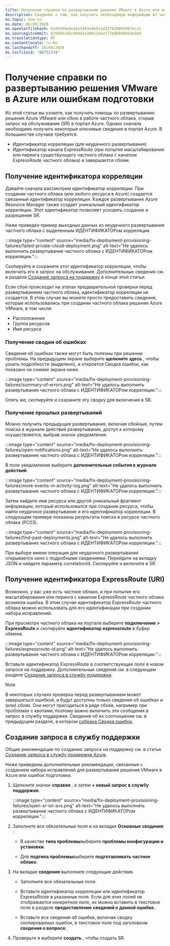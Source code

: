 ```yaml
---
title: Получение справки по развертыванию решения VMware в Azure или ошибкам подготовки
description: Сведения о том, как получить необходимую информацию из частного облака решения Azure VMware, чтобы отправить запрос на обслуживание для развертывания решения Azure VMware или ошибок подготовки.
ms.topic: how-to
ms.date: 06/09/2020
ms.openlocfilehash: 63d5440a9e2b15463e465e1d32762889508feca1
ms.sourcegitcommit: 829d951d5c90442a38012daaf77e86046018e5b9
ms.translationtype: MT
ms.contentlocale: ru-RU
ms.lasthandoff: 10/09/2020
ms.locfileid: "88752234"
---
```

# <a name="get-help-with-azure-vmware-solution-deployment-or-provisioning-failures"></a>Получение справки по развертыванию решения VMware в Azure или ошибкам подготовки

Из этой статьи вы узнаете, как получить помощь по развертыванию решения Azure VMware или сбою в работе частного облака, открыв запрос на обслуживание (SR) в портал Azure. Однако сначала необходимо получить некоторые ключевые сведения в портал Azure. В большинстве случаев требуется:

- Идентификатор корреляции (для неудачного развертывания)
- Идентификатор канала ExpressRoute (при попытке масштабирования или пиринга существующего частного облака с каналом ExpressRoute частного облака) и завершается сбоем.

## <a name="collect-the-correlation-id"></a>Получение идентификатора корреляции
 
Давайте сначала рассмотрим идентификатор корреляции. При создании частного облака (или любого ресурса в Azure) создается связанный идентификатор корреляции. Каждое развертывание Azure Resource Manager также создает уникальный идентификатор корреляции. Этот идентификатор позволяет ускорить создание и разрешение SR. 
 
Ниже приведен пример выходных данных из неудачного развертывания частного облака с выделенным ИДЕНТИФИКАТОРом корреляции.

:::image type="content" source="media/fix-deployment-provisioning-failures/failed-private-cloud-deployment.png" alt-text="Не удалось выполнить развертывание частного облака с ИДЕНТИФИКАТОРом корреляции.":::

Скопируйте и сохраните этот идентификатор корреляции, чтобы включить его в запрос на обслуживание. Дополнительные сведения см. в разделе [Создание запроса на поддержку](#create-your-support-request) в конце этой статьи.

Если сбой происходит на этапах предварительной проверки перед развертыванием частного облака, идентификатор корреляции не создается. В этом случае вы можете просто предоставить сведения, которые использовались при создании частного облака решения Azure VMware, в том числе:

- Расположение
- Группа ресурсов
- Имя ресурса
 
### <a name="collect-a-summary-of-errors"></a>Получение сводки об ошибках

Сведения об ошибках также могут быть полезны при решении проблемы. На предыдущем экране выберите **щелкните здесь** , чтобы узнать подробности (выделено), и откроется Сводка ошибок, как показано на снимке экрана ниже.
 
 :::image type="content" source="media/fix-deployment-provisioning-failures/summary-of-errors.png" alt-text="Не удалось выполнить развертывание частного облака с ИДЕНТИФИКАТОРом корреляции.":::

Опять же, скопируйте и сохраните эту сводку для включения в SR.
 
### <a name="retrieve-past-deployments"></a>Получение прошлых развертываний

Можно получить предыдущие развертывания, включая сбойные, путем поиска в журнале действий развертывания, доступ к которому осуществляется, выбрав значок уведомления.

:::image type="content" source="media/fix-deployment-provisioning-failures/open-notifications.png" alt-text="Не удалось выполнить развертывание частного облака с ИДЕНТИФИКАТОРом корреляции.":::

В поле уведомления выберите **дополнительные события в журнале действий**.

:::image type="content" source="media/fix-deployment-provisioning-failures/more-events-in-activity-log.png" alt-text="Не удалось выполнить развертывание частного облака с ИДЕНТИФИКАТОРом корреляции.":::

Затем найдите имя ресурса или другой уникальный фрагмент информации, который использовался при создании ресурса, чтобы найти неудачное развертывание и его идентификатор корреляции. В следующем примере показаны результаты поиска в ресурсе частного облака (PC03).
 
:::image type="content" source="media/fix-deployment-provisioning-failures/find-past-deployments.png" alt-text="Не удалось выполнить развертывание частного облака с ИДЕНТИФИКАТОРом корреляции.":::
 
При выборе имени операции для неудачного развертывания открывается окно с подробными сведениями. Перейдите на вкладку JSON и найдите параметр correlationId. Скопируйте и включите в SR. 
 
## <a name="collect-the-expressroute-id-uri"></a>Получение идентификатора ExpressRoute (URI)
 
Возможно, у вас уже есть частное облако, и при попытке его масштабирования или пиринга с каналом ExpressRoute частного облака возникла ошибка. В этом случае идентификатор ExpressRoute частного облака можно использовать для его идентификации при создании набора исправлений.

При просмотре частного облака на портале выберите **подключение > ExpressRoute** и скопируйте **идентификатор expressroute** в буфер обмена.
 
:::image type="content" source="media/fix-deployment-provisioning-failures/expressroute-id.png" alt-text="Не удалось выполнить развертывание частного облака с ИДЕНТИФИКАТОРом корреляции."::: 
 
Вставьте идентификатор ExpressRoute в соответствующее поле в новом запросе на поддержку. Дополнительные сведения см. в следующем разделе [Создание запроса в службу поддержки](#create-your-support-request).
 
> [!NOTE]
> В некоторых случаях проверка перед развертыванием может завершиться ошибкой, и будут доступны только сведения об ошибках и (или) сбоях. Они могут пригодиться в ряде сбоев, например при проблемах с квотами, поэтому важно включить эти сообщения в запрос в службу поддержки. Сведения об их соотношении см. в предыдущем разделе, в котором [собрана Сводка ошибок](#collect-a-summary-of-errors).

## <a name="create-your-support-request"></a>Создание запроса в службу поддержки

Общие рекомендации по созданию запроса на поддержку см. в статье [Создание запроса в службу поддержки Azure](../azure-portal/supportability/how-to-create-azure-support-request.md). 

Ниже приведены дополнительные рекомендации, связанные с созданием набора исправлений для развертывания решения VMware в Azure или ошибок подготовки.

1. Щелкните значок **справки** , а затем **+ новый запрос в службу поддержки**.

    :::image type="content" source="media/fix-deployment-provisioning-failures/open-sr-on-avs.png" alt-text="Не удалось выполнить развертывание частного облака с ИДЕНТИФИКАТОРом корреляции.":::

2. Заполните все обязательные поля и на вкладке **Основные сведения** :

    - В качестве **типа проблемы**выберите **проблемы конфигурации и установки**.

    - Для **подтипа проблемы**выберите **подготавливать частное облако**.

3. На вкладке **сведения** выполните следующие действия.

    - Заполните все обязательные поля.

    - Вставьте идентификатор корреляции или идентификатор ExpressRoute в указанные поля. Если для этих полей не отображается конкретное поле, их можно вставить в текстовое поле в разделе **предоставление сведений о данной ошибке.**

    - Вставьте все сведения об ошибке, включая сводку скопированных ошибок, в текстовое поле под заголовком **сведения о вопросе.**

4. Проверьте и выберите **создать** , чтобы создать SR.
